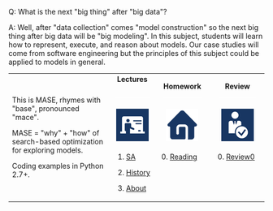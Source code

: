 
Q: What is the next "big thing" after "big data"?

A: Well, after "data collection" comes "model construction" so the next big thing after big data will be "big modeling". In this subject, students will learn how to represent, execute, and reason about models. Our case studies will come from software engineering but the principles of this subject could be applied to models in general.

<table border=0 align=center>
<tr><td rowspan=3>
<p>This is MASE, rhymes with "base", pronounced  "mace".
<p>MASE = "why" + "how"
of search-based optimization for exploring models.
<p>Coding examples in Python 2.7+.
</td>
<td align=center><b>Lectures

<img width=75 src="img/200x1.png"></b>
</td><td align=center><b>Homework
<img width=75 src="img/200x1.png"></b>
</td><td align=center><b>Review
<img width=75 src="img/200x1.png">

</td> </tr>
<tr>
</td><td align=center><img src="img/lectures.gif">
</td><td align=center><img src="img/homework.png">
</td><td align=center><img src="img/review.gif">
</td> </tr>
<tr>
<td valign=top  xwidth="100px">

1. <a href="Sa">SA</a><br>
0. <a href="aa">History</a>

0. <a href="aa">About</a>

</td><td valign=top xwidth="100px">

0. <a href="READING.md">Reading</a>

</td><td valign=top xwidth="100px">

0. <a href="Review1">Review0</a><br>  

</td>
</tr></table>


